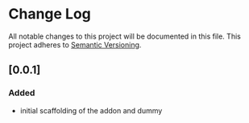 # Change Log
All notable changes to this project will be documented in this file.
This project adheres to [Semantic Versioning](http://semver.org/).

## [0.0.1]
### Added
- initial scaffolding of the addon and dummy
